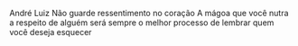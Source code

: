 André Luiz
Não guarde ressentimento no coração
A mágoa que você nutra a respeito de alguém será sempre o melhor processo de lembrar quem você deseja esquecer
